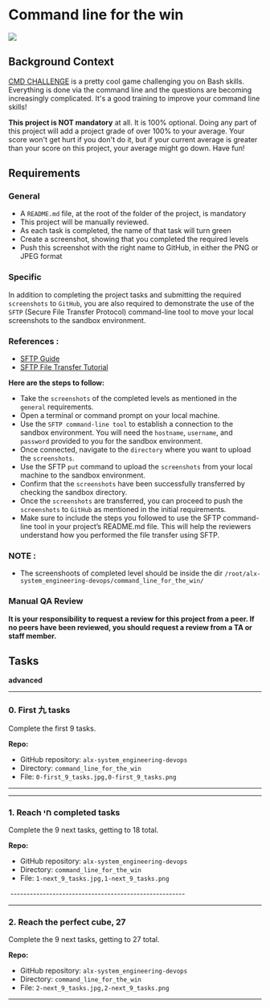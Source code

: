 Command line for the win
========================




![](https://s3.amazonaws.com/intranet-projects-files/holbertonschool-sysadmin_devops/324/06AChAO.png)

Background Context
------------------

[CMD CHALLENGE](https://alx-intranet.hbtn.io/rltoken/a83_NOBEtXgFr1Yqej0HYA "CMD CHALLENGE") is a pretty cool game challenging you on Bash skills. Everything is done via the command line and the questions are becoming increasingly complicated. It's a good training to improve your command line skills!

**This project is NOT mandatory** at all. It is 100% optional. Doing any part of this project will add a project grade of over 100% to your average. Your score won't get hurt if you don't do it, but if your current average is greater than your score on this project, your average might go down. Have fun!


Requirements
------------

### General

-   A `README.md` file, at the root of the folder of the project, is mandatory
-   This project will be manually reviewed.
-   As each task is completed, the name of that task will turn green
-   Create a screenshot, showing that you completed the required levels
-   Push this screenshot with the right name to GitHub, in either the PNG or JPEG format

### Specific

In addition to completing the project tasks and submitting the required `screenshots` to `GitHub`, you are also required to demonstrate the use of the `SFTP` (Secure File Transfer Protocol) command-line tool to move your local screenshots to the sandbox environment.


### References :

-	[SFTP Guide](https://intranet.alxswe.com/rltoken/OwMT_ctWdMI7L6JFzLvVKQ "SFTP Guide")
-	[SFTP File Transfer Tutorial](https://intranet.alxswe.com/rltoken/aTKBzKWZ5EI-qZjJVblUzg "SFTP File Transfer Tutorial")

**Here are the steps to follow:**

-	Take the `screenshots` of the completed levels as mentioned in the `general` requirements.
-	Open a terminal or command prompt on your local machine.
-	Use the `SFTP command-line tool` to establish a connection to the sandbox environment. You will need the `hostname`, `username`, and `password` provided to you for the sandbox environment.
-	Once connected, navigate to the `directory` where you want to upload the `screenshots`.
-	Use the SFTP `put` command to upload the `screenshots` from your local machine to the sandbox environment.
-	Confirm that the `screenshots` have been successfully transferred by checking the sandbox directory.
-	Once the `screenshots` are transferred, you can proceed to push the `screenshots` to `GitHub` as mentioned in the initial requirements.
-	Make sure to include the steps you followed to use the SFTP command-line tool in your project’s README.md file. This will help the reviewers understand how you performed the file transfer using SFTP.

### NOTE :

-	The screenshoots of completed level should be inside the dir `/root/alx-system_engineering-devops/command_line_for_the_win/`


### Manual QA Review

**It is your responsibility to request a review for this project from a peer. If no peers have been reviewed, you should request a review from a TA or staff member.**


Tasks
-----

**advanced**

-------------------------------------------------------
### 0\. First 九 tasks

Complete the first 9 tasks.

**Repo:**

-   GitHub repository: `alx-system_engineering-devops`
-   Directory: `command_line_for_the_win`
-   File: `0-first_9_tasks.jpg,0-first_9_tasks.png`

-------------------------------------------------------



-------------------------------------------------------
### 1\. Reach חי completed tasks

Complete the 9 next tasks, getting to 18 total.

**Repo:**

-   GitHub repository: `alx-system_engineering-devops`
-   Directory: `command_line_for_the_win`
-   File: `1-next_9_tasks.jpg,1-next_9_tasks.png`

 ------------------------------------------------------



-------------------------------------------------------
### 2\. Reach the perfect cube, 27

Complete the 9 next tasks, getting to 27 total.

**Repo:**

-   GitHub repository: `alx-system_engineering-devops`
-   Directory: `command_line_for_the_win`
-   File: `2-next_9_tasks.jpg,2-next_9_tasks.png`
-------------------------------------------------------
